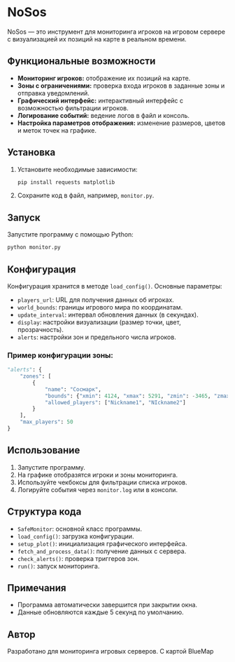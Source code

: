 # NoSos

NoSos — это инструмент для мониторинга игроков на игровом сервере с визуализацией их позиций на карте в реальном времени.

## Функциональные возможности

- **Мониторинг игроков:** отображение их позиций на карте.
- **Зоны с ограничениями:** проверка входа игроков в заданные зоны и отправка уведомлений.
- **Графический интерфейс:** интерактивный интерфейс с возможностью фильтрации игроков.
- **Логирование событий:** ведение логов в файл и консоль.
- **Настройка параметров отображения:** изменение размеров, цветов и меток точек на графике.

## Установка

1. Установите необходимые зависимости:
   ```bash
   pip install requests matplotlib
   ```

2. Сохраните код в файл, например, `monitor.py`.

## Запуск

Запустите программу с помощью Python:
   ```bash
   python monitor.py
   ```

## Конфигурация

Конфигурация хранится в методе `load_config()`. Основные параметры:

- `players_url`: URL для получения данных об игроках.
- `world_bounds`: границы игрового мира по координатам.
- `update_interval`: интервал обновления данных (в секундах).
- `display`: настройки визуализации (размер точки, цвет, прозрачность).
- `alerts`: настройки зон и предельного числа игроков.

### Пример конфигурации зоны:
```python
"alerts": {
    "zones": [
        {
            "name": "Сосмарк",
            "bounds": {"xmin": 4124, "xmax": 5291, "zmin": -3465, "zmax": -2225},
            "allowed_players": ["Nickname1", "NIckname2"]
        }
    ],
    "max_players": 50
}
```

## Использование

1. Запустите программу.
2. На графике отобразятся игроки и зоны мониторинга.
3. Используйте чекбоксы для фильтрации списка игроков.
4. Логируйте события через `monitor.log` или в консоли.

## Структура кода

- `SafeMonitor`: основной класс программы.
- `load_config()`: загрузка конфигурации.
- `setup_plot()`: инициализация графического интерфейса.
- `fetch_and_process_data()`: получение данных с сервера.
- `check_alerts()`: проверка триггеров зон.
- `run()`: запуск мониторинга.

## Примечания

- Программа автоматически завершится при закрытии окна.
- Данные обновляются каждые 5 секунд по умолчанию.

## Автор
Разработано для мониторинга игровых серверов. С картой BlueMap 

